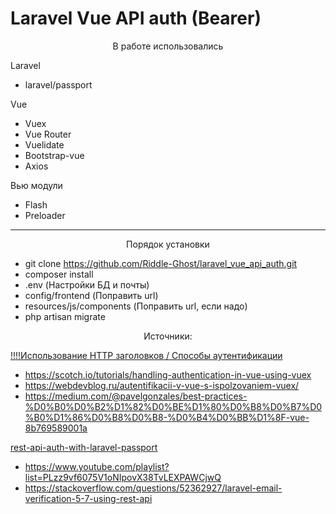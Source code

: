 # Laravel Vue API auth (Bearer)

<p align="center">В работе использовались</p>

Laravel
- laravel/passport

Vue
- Vuex
- Vue Router
- Vuelidate
- Bootstrap-vue
- Axios

Вью модули
- Flash
- Preloader
---
<p align="center">Порядок установки</p>

- git clone https://github.com/Riddle-Ghost/laravel_vue_api_auth.git
- composer install
- .env (Настройки БД и почты)
- config/frontend (Поправить url)
- resources/js/components (Поправить url, если надо)
- php artisan migrate

<p align="center">Источники:</p>

<p align="center">

<p><a href="https://deworker.pro/edu/series/http-basics/authentication-headers">!!!!Использование HTTP заголовков / Способы аутентификации</a></p>

- https://scotch.io/tutorials/handling-authentication-in-vue-using-vuex
- https://webdevblog.ru/autentifikacii-v-vue-s-ispolzovaniem-vuex/
- https://medium.com/@pavelgonzales/best-practices-%D0%B0%D0%B2%D1%82%D0%BE%D1%80%D0%B8%D0%B7%D0%B0%D1%86%D0%B8%D0%B8-%D0%B4%D0%BB%D1%8F-vue-8b769589001a

<p><a href="https://si-dev.com/ru/blog/rest-api-auth-with-laravel-passport">rest-api-auth-with-laravel-passport</a></p>


- https://www.youtube.com/playlist?list=PLzz9vf6075V1oNIpovX38TvLEXPAWCjwQ
- https://stackoverflow.com/questions/52362927/laravel-email-verification-5-7-using-rest-api

</p>

